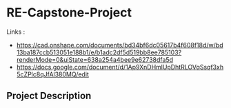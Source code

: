 # RE-Capstone-Project
Links : 
 - https://cad.onshape.com/documents/bd34bf6dc05617b4f608f18d/w/bd13ba187ccb513051e188b1/e/b1adc2df5d519bb8ee785103?renderMode=0&uiState=638a254a4bee9e62738dfa5d
 - https://docs.google.com/document/d/1Ap9XnDHmlUpDhtRLOVqSsqf3xh5cZPlc8qJfAl380MQ/edit

## Project Description
